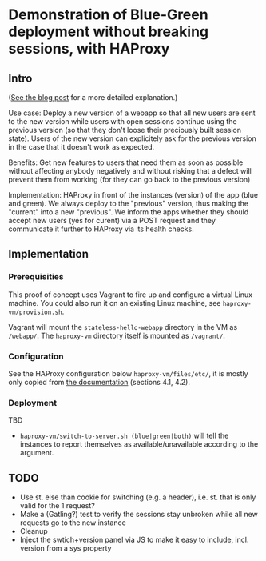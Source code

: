 Demonstration of Blue-Green deployment without breaking sessions, with HAProxy
==============================================================================

Intro
-----

([See the blog post](http://theholyjava.wordpress.com/2013/08/23/blue-green-deployment-without-breaking-sessions-with-haproxy-and-jetty) for a more detailed explanation.)

Use case: Deploy a new version of a webapp so that all new users are sent to the new
version while users with open sessions continue using the previous version
(so that they don't loose their preciously built session state). Users of the new version
can explicitely ask for the previous version in the case that it doesn't work as expected.

Benefits: Get new features to users that need them as soon as possible without affecting
anybody negatively and without risking that a defect will prevent them from working
(for they can go back to the previous version)

Implementation: HAProxy in front of the instances (version) of the app (blue and green).
We always deploy to the "previous" version, thus making the "current" into a new "previous".
We inform the apps whether they should accept new users (yes for curent) via a POST request
and they communicate it further to HAProxy via its health checks.

Implementation
--------------

### Prerequisities

This proof of concept uses Vagrant to fire up and configure a virtual Linux machine. You could also run
it on an existing Linux machine, see `haproxy-vm/provision.sh`.

Vagrant will mount the `stateless-hello-webapp` directory in the VM as `/webapp/`.
The `haproxy-vm` directory itself is mounted as `/vagrant/`.

### Configuration

See the HAProxy configuration below `haproxy-vm/files/etc/`, it is mostly only copied from
[the documentation](http://haproxy.1wt.eu/download/1.3/doc/architecture.txt) (sections 4.1, 4.2).

### Deployment

TBD

* `haproxy-vm/switch-to-server.sh (blue|green|both)` will tell the instances to report themselves as available/unavailable
according to the argument.

TODO
----

* Use st. else than cookie for switching (e.g. a header), i.e. st. that is only valid for the 1 request?
* Make a (Gatling?) test to verify the sessions stay unbroken while all new requests go to the new instance
* Cleanup
* Inject the swtich+version panel via JS to make it easy to include, incl. version from a sys property
